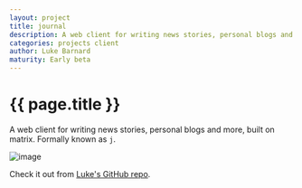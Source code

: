 ```yaml
---
layout: project
title: journal
description: A web client for writing news stories, personal blogs and more, built on matrix.
categories: projects client
author: Luke Barnard
maturity: Early beta
---
```


# {{ page.title }}
A web client for writing news stories, personal blogs and more, built on matrix.  Formally known as `j`.

![image](https://camo.githubusercontent.com/0ef90d2e070cf514e91f2f004564a03f968a3d30/68747470733a2f2f6d61747269782e6f72672f5f6d61747269782f6d656469612f76312f646f776e6c6f61642f6c6462636f2e64652f4f5249494b76514e7143666a65626d444967556876554961)

Check it out from [Luke's GitHub repo](https://github.com/lukebarnard1/journal).
